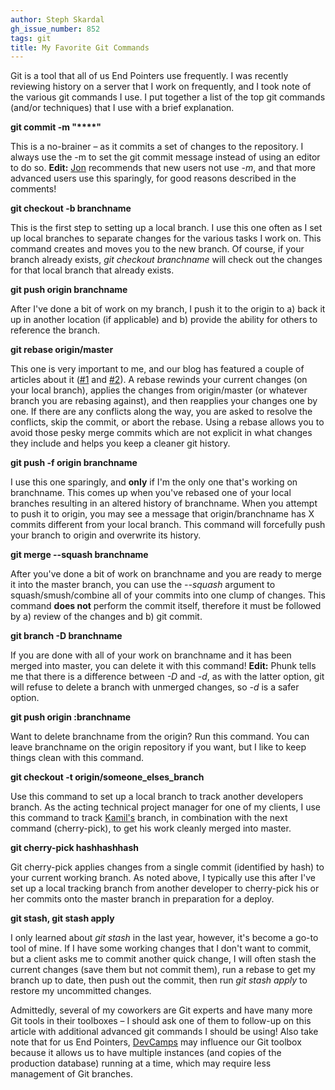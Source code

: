 ```yaml
---
author: Steph Skardal
gh_issue_number: 852
tags: git
title: My Favorite Git Commands
---
```


Git is a tool that all of us End Pointers use frequently. I was recently reviewing history on a server that I work on frequently, and I took note of the various git commands I use. I put together a list of the top git commands (and/or techniques) that I use with a brief explanation.

**git commit -m "****"**

This is a no-brainer – as it commits a set of changes to the repository. I always use the -m to set the git commit message instead of using an editor to do so. **Edit:** [Jon](/team/jon_jensen) recommends that new users not use *-m*, and that more advanced users use this sparingly, for good reasons described in the comments!

**git checkout -b branchname**

This is the first step to setting up a local branch. I use this one often as I set up local branches to separate changes for the various tasks I work on. This command creates and moves you to the new branch. Of course, if your branch already exists, *git checkout branchname* will check out the changes for that local branch that already exists.

**git push origin branchname**

After I've done a bit of work on my branch, I push it to the origin to a) back it up in another location (if applicable) and b) provide the ability for others to reference the branch.

**git rebase origin/master**

This one is very important to me, and our blog has featured a couple of articles about it ([#1](/blog/2010/10/19/git-branches-and-rebasing) and [#2](/blog/2009/05/28/git-rebase-just-workingness-baked-right)). A rebase rewinds your current changes (on your local branch), applies the changes from origin/master (or whatever branch you are rebasing against), and then reapplies your changes one by one. If there are any conflicts along the way, you are asked to resolve the conflicts, skip the commit, or abort the rebase. Using a rebase allows you to avoid those pesky merge commits which are not explicit in what changes they include and helps you keep a cleaner git history.

**git push -f origin branchname**

I use this one sparingly, and **only** if I'm the only one that's working on branchname. This comes up when you've rebased one of your local branches resulting in an altered history of branchname. When you attempt to push it to origin, you may see a message that origin/branchname has X commits different from your local branch. This command will forcefully push your branch to origin and overwrite its history.

**git merge --squash branchname**

After you've done a bit of work on branchname and you are ready to merge it into the master branch, you can use the *--squash* argument to squash/smush/combine all of your commits into one clump of changes. This command **does not** perform the commit itself, therefore it must be followed by a) review of the changes and b) git commit.

**git branch -D branchname**

If you are done with all of your work on branchname and it has been merged into master, you can delete it with this command! **Edit:** Phunk tells me that there is a difference between *-D* and *-d*, as with the latter option, git will refuse to delete a branch with unmerged changes, so *-d* is a safer option.

**git push origin :branchname**

Want to delete branchname from the origin? Run this command. You can leave branchname on the origin repository if you want, but I like to keep things clean with this command.

**git checkout -t origin/someone_elses_branch**

Use this command to set up a local branch to track another developers branch. As the acting technical project manager for one of my clients, I use this command to track [Kamil's](/team/kamil_ciemniewski) branch, in combination with the next command (cherry-pick), to get his work cleanly merged into master.

**git cherry-pick hashhashhash**

Git cherry-pick applies changes from a single commit (identified by hash) to your current working branch. As noted above, I typically use this after I've set up a local tracking branch from another developer to cherry-pick his or her commits onto the master branch in preparation for a deploy.

**git stash, git stash apply**

I only learned about *git stash* in the last year, however, it's become a go-to tool of mine. If I have some working changes that I don't want to commit, but a client asks me to commit another quick change, I will often stash the current changes (save them but not commit them), run a rebase to get my branch up to date, then push out the commit, then run *git stash apply* to restore my uncommitted changes.

Admittedly, several of my coworkers are Git experts and have many more Git tools in their toolboxes – I should ask one of them to follow-up on this article with additional advanced git commands I should be using! Also take note that for us End Pointers, [DevCamps](http://www.devcamps.org/) may influence our Git toolbox because it allows us to have multiple instances (and copies of the production database) running at a time, which may require less management of Git branches.
